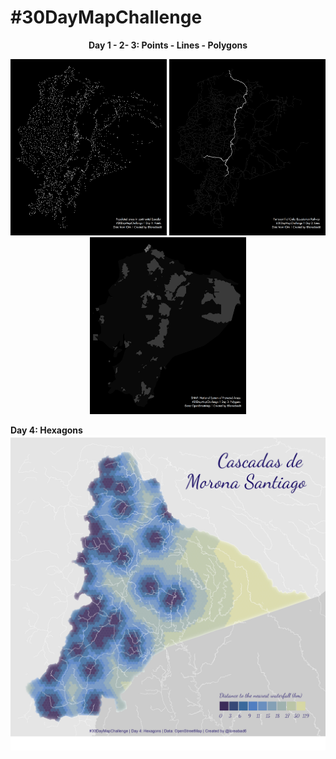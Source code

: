 # #30DayMapChallenge

<center>
  
**Day 1 - 2- 3: Points - Lines - Polygons**

<p float="left">
  <img src="maps/day01.png" width="250" />
  <img src="maps/day02.png" width="250" /> 
  <img src="maps/day03.png" width="250" />
</p>

</center>

**Day 4: Hexagons**
![](maps/day04.png)